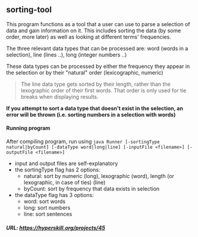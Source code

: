 ## sorting-tool

This program functions as a tool that a user can use to parse a selection of data and gain information on it.
This includes sorting the data (by some order, more later) as well as looking at different terms' frequencies.

The three relevant data types that can be processed are: word (words in a selection), line (lines ..), long (integer numbers ..)

These data types can be processed by either the frequency they appear in the selection or by their "natural" order (lexicographic, numeric)
> The line data type gets sorted by their length, rather than the lexographic order of their first words. That order is only used for tie breaks when displaying results.

**If you attempt to sort a data type that doesn't exist in the selection, an error will be thrown (i.e. sorting numbers in a selection with words)**

#### Running program
After compiling program, run using `java Runner [-sortingType natural|byCount] [-dataType word|long|line] [-inputFile <filename>] [-outputFile <filename>]`
- input and output files are self-explanatory
- the sortingType flag has 2 options:
  - natural: sort by numeric (long), lexographic (word), length (or lexographic, in case of ties) (line)
  - byCount: sort by frequency that data exists in selection
- the dataType flag has 3 options:
  - word: sort words
  - long: sort numbers
  - line: sort sentences

##### URL: https://hyperskill.org/projects/45

